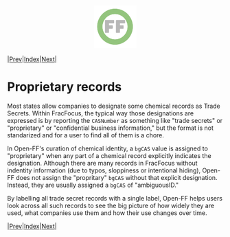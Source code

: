 <center> <img src="images/header_logo.png" width="100"/></center>
<!-- this is a test of a comment 
To do:
--->

|[Prev](Standardizing_text_fields.md)|[Index](Top.md)|[Next](Generating_the_Open-FF_data_set.md)|

# Proprietary records

Most states allow companies to designate some chemical records as Trade Secrets.   Within FracFocus, the typical way those designations are expressed is by reporting the `CASNumber` as something like "trade secrets" or "proprietary" or "confidential business information,"  but the format is not standarized and for a user to find all of them is a chore.

In Open-FF's curation of chemical identity, a `bgCAS` value is assigned to "proprietary" when any part of a chemical record explicitly indicates the designation. Although there are many records in FracFocus without indentity information (due to typos, sloppiness or intentional hiding), Open-FF does not assign the "propritary" `bgCAS` without that explicit designation.  Instead, they are usually assigned a `bgCAS` of "ambiguousID."

By labelling all trade secret records with a single label, Open-FF helps users look across all such records to see the big picture of how widely they are used, what companies use them and how their use changes over time.

|[Prev](Standardizing_text_fields.md)|[Index](Top.md)|[Next](Generating_the_Open-FF_data_set.md)|